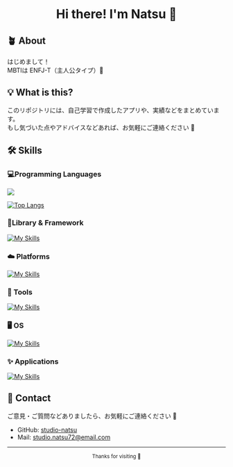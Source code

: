 <h1 align="center">Hi there! I'm Natsu 👋</h1>

## 🪴 About
はじめまして！<br>
MBTIは ENFJ-T（主人公タイプ）🌱  

## 💡 What is this?
このリポジトリには、自己学習で作成したアプリや、実績などをまとめています。  
もし気づいた点やアドバイスなどあれば、お気軽にご連絡ください 🍃

## 🛠 Skills
### 💻Programming Languages
<!-- Most Used Languages -->
![](https://skillicons.dev/icons?i=html,css,js,typescript,python)

<!-- Skill Icons -->
[![Top Langs](https://github-readme-stats.vercel.app/api/top-langs/?username=studio-natsu)](https://github.com/anuraghazra/github-readme-stats)

### 🧩Library & Framework
[![My Skills](https://skillicons.dev/icons?i=react)](https://skillicons.dev)

### ☁️ Platforms
[![My Skills](https://skillicons.dev/icons?i=gcp,github)](https://skillicons.dev)

### 🧰 Tools
[![My Skills](https://skillicons.dev/icons?i=nodejs,npm,nextjs)](https://skillicons.dev)

### 🖥️ OS
[![My Skills](https://skillicons.dev/icons?i=windows,linux)](https://skillicons.dev)

### ✨ Applications
[![My Skills](https://skillicons.dev/icons?i=vscode,discord)](https://skillicons.dev)

## 🤍 Contact
ご意見・ご質問などありましたら、お気軽にご連絡ください 🌸

- GitHub: [studio-natsu](https://github.com/studio-natsu)  
- Mail: studio.natsu72@email.com

---

<p align="center">
  <sub>Thanks for visiting 🌿</sub><br/>


<!--
**studio-natsu/studio-natsu** is a ✨ _special_ ✨ repository because its `README.md` (this file) appears on your GitHub profile.

Here are some ideas to get you started:

- 🔭 I’m currently working on ...
- 🌱 I’m currently learning ...
- 👯 I’m looking to collaborate on ...
- 🤔 I’m looking for help with ...
- 💬 Ask me about ...
- 📫 How to reach me: ...
- 😄 Pronouns: ...
- ⚡ Fun fact: ...
-->
